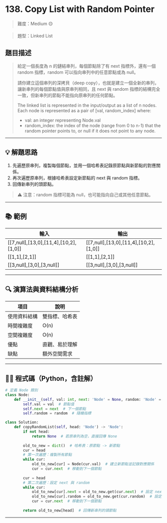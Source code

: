 # 138. Copy List with Random Pointer

> 難度：Medium 🟡

> 題型：Linked List

## 題目描述
> 給定一個長度為 n 的鏈結串列，每個節點除了有 next 指標外，還有一個 random 指標，random 可以指向串列中的任意節點或為 null。
> 
> 請你建立這個串列的深拷貝（deep copy），也就是建立一個全新的串列，讓新串列的每個節點值與原串列相同，且 next 與 random 指標的結構完全一致，但新串列的節點不能指向原串列的任何節點。
>
> The linked list is represented in the input/output as a list of n nodes. Each node is represented as a pair of [val, random_index] where:
> - val: an integer representing Node.val
> - random_index: the index of the node (range from 0 to n-1) that the random pointer points to, or null if it does not point to any node.

---

## 💡 解題思路
1. 先遍歷原串列，複製每個節點，並用一個哈希表記錄原節點與新節點的對應關係。
2. 再次遍歷原串列，根據哈希表設定新節點的 next 與 random 指標。
3. 回傳新串列的頭節點。

> ⚠️ 注意：random 指標可能為 null，也可能指向自己或其他任意節點。

---

## 📚 範例

| 輸入 | 輸出 |
|------|------|
| [[7,null],[13,0],[11,4],[10,2],[1,0]] | [[7,null],[13,0],[11,4],[10,2],[1,0]] |
| [[1,1],[2,1]] | [[1,1],[2,1]] |
| [[3,null],[3,0],[3,null]] | [[3,null],[3,0],[3,null]] |

---

## 🔍 演算法與資料結構分析

| 項目         | 說明                |
|--------------|---------------------|
| 使用資料結構 | 雙指標、哈希表      |
| 時間複雜度   | O(n)                |
| 空間複雜度   | O(n)                |
| 優點         | 直觀、易於理解      |
| 缺點         | 額外空間需求        |

---

## 🧑‍💻 程式碼（Python，含註解）

```python
# 定義 Node 類別
class Node:
    def __init__(self, val: int, next: 'Node' = None, random: 'Node' = None):
        self.val = val  # 節點值
        self.next = next  # 下一個節點
        self.random = random  # 隨機指標

class Solution:
    def copyRandomList(self, head: 'Node') -> 'Node':
        if not head:
            return None  # 若原串列為空，直接回傳 None
        
        old_to_new = dict()  # 哈希表：原節點 -> 新節點
        cur = head
        # 第一次遍歷：複製所有節點
        while cur:
            old_to_new[cur] = Node(cur.val)  # 建立新節點並記錄對應關係
            cur = cur.next  # 移動到下一個節點
        
        cur = head
        # 第二次遍歷：設定 next 與 random
        while cur:
            old_to_new[cur].next = old_to_new.get(cur.next)  # 設定 next
            old_to_new[cur].random = old_to_new.get(cur.random)  # 設定 random
            cur = cur.next  # 移動到下一個節點
        
        return old_to_new[head]  # 回傳新串列的頭節點
```

---
